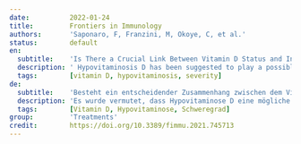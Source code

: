 ```yaml
---
date:          2022-01-24
title:         Frontiers in Immunology
authors:       'Saponaro, F, Franzini, M, Okoye, C, et al.'
status:        default
en:
  subtitle:    'Is There a Crucial Link Between Vitamin D Status and Inflammatory Response in Patients With COVID-19?'
  description: ' Hypovitaminosis D has been suggested to play a possible role in coronavirus disease 2019 (COVID-19) infection. The aim of this study is to analyze the relationship between vitamin D status and a biochemical panel of inflammatory markers in a cohort of patients with COVID-19. A secondary endpoint was to evaluate the correlation between 25OHD levels and the severity of the disease. Ninety-three consecutive patients with COVID-19-related pneumonia were evaluated from March to May 2020 in two hospital units in Pisa, in whom biochemical inflammatory markers, 25OHD levels, P/F ratio at nadir during hospitalization, and complete clinical data were available. Sixty-five percent of patients presented hypovitaminosis D (25OHD ≤ 20 ng/ml) and showed significantly higher IL-6 [20.8 (10.9–45.6) vs. 12.9 (8.7–21.1) pg/ml], CRP [10.7 (4.2–19.2) vs. 5.9 (1.6–8.1) mg/dl], TNF-α [8.9 (6.0–14.8) vs. 4.4 (1.5–10.6) pg/ml], D-dimer [0.53 (0.25–0.72) vs. 0.22 (0.17–0.35) mg/l], and IL-10 [3.7 (1.8–6.9) vs. 2.3 (0.5–5.8) pg/ml]. A significant inverse correlation was found between 25OHD and all these markers, even adjusted for age and sex. Hypovitaminosis D was prevalent in patients with severe ARDS, compared with the other groups (75% vs. 68% vs. 55%), and 25OHD levels were lower in non-survivor patients. The relationship between 25OHD levels and inflammatory markers suggests that vitamin D status needs to be taken into account in the management of these patients. If vitamin D is a marker of poor prognosis or a possible risk factor with beneficial effects from supplementation, this still needs to be elucidated.'
  tags:        [vitamin D, hypovitaminosis, severity]
de:
  subtitle:    'Besteht ein entscheidender Zusammenhang zwischen dem Vitamin-D-Status und der Entzündungsreaktion bei Patienten mit COVID-19?'
  description: 'Es wurde vermutet, dass Hypovitaminose D eine mögliche Rolle bei der Infektion mit dem Coronavirus 2019 (COVID-19) spielt. Ziel dieser Studie ist es, die Beziehung zwischen dem Vitamin-D-Status und einem biochemischen Panel von Entzündungsmarkern in einer Kohorte von Patienten mit COVID-19 zu analysieren. Ein sekundärer Endpunkt war die Bewertung des Zusammenhangs zwischen dem 25OHD-Spiegel und dem Schweregrad der Erkrankung. Dreiundneunzig konsekutive Patienten mit COVID-19-bedingter Lungenentzündung wurden von März bis Mai 2020 in zwei Krankenhäusern in Pisa untersucht, bei denen biochemische Entzündungsmarker, 25OHD-Spiegel, das P/F-Verhältnis am Nadir während des Krankenhausaufenthalts und vollständige klinische Daten verfügbar waren. Fünfundsechzig Prozent der Patienten wiesen eine Hypovitaminose D auf (25OHD ≤ 20 ng/ml) und zeigten signifikant höhere IL-6 [20,8 (10,9-45,6) vs. 12,9 (8,7-21,1) pg/ml], CRP [10,7 (4,2-19,2) vs. 5,9 (1,6-8,1) mg/dl], TNF-α [8,9 (6,0-14,8) vs. 4,4 (1,5-10,6) pg/ml], D-Dimer [0,53 (0,25-0,72) vs. 0,22 (0,17-0,35) mg/l], und IL-10 [3,7 (1,8-6,9) vs. 2,3 (0,5-5,8) pg/ml]. Es wurde eine signifikante inverse Korrelation zwischen 25OHD und all diesen Markern festgestellt, auch nach Bereinigung um Alter und Geschlecht. Hypovitaminose D war bei Patienten mit schwerem ARDS im Vergleich zu den anderen Gruppen am häufigsten (75 % vs. 68 % vs. 55 %), und die 25OHD-Werte waren bei nicht überlebenden Patienten niedriger. Der Zusammenhang zwischen dem 25OHD-Spiegel und den Entzündungsmarkern legt nahe, dass der Vitamin-D-Status bei der Behandlung dieser Patienten berücksichtigt werden muss. Ob Vitamin D ein Marker für eine schlechte Prognose oder ein möglicher Risikofaktor mit positiven Auswirkungen einer Supplementierung ist, muss noch geklärt werden.' 
  tags:        [Vitamin D, Hypovitaminose, Schweregrad]
group:         'Treatments'
credit:        https://doi.org/10.3389/fimmu.2021.745713
---
```

